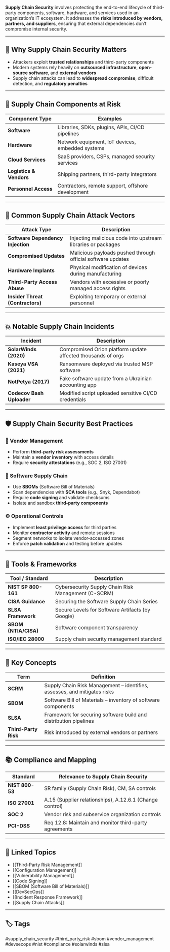 **Supply Chain Security** involves protecting the end-to-end lifecycle of third-party components, software, hardware, and services used in an organization’s IT ecosystem. It addresses the **risks introduced by vendors, partners, and suppliers**, ensuring that external dependencies don’t compromise internal security.

---

## 🎯 Why Supply Chain Security Matters

- Attackers exploit **trusted relationships** and third-party components
- Modern systems rely heavily on **outsourced infrastructure**, **open-source software**, and **external vendors**
- Supply chain attacks can lead to **widespread compromise**, difficult detection, and **regulatory penalties**

---

## 🧱 Supply Chain Components at Risk

| Component Type         | Examples                                              |
|------------------------|-------------------------------------------------------|
| **Software**           | Libraries, SDKs, plugins, APIs, CI/CD pipelines       |
| **Hardware**           | Network equipment, IoT devices, embedded systems      |
| **Cloud Services**     | SaaS providers, CSPs, managed security services       |
| **Logistics & Vendors**| Shipping partners, third-party integrators            |
| **Personnel Access**   | Contractors, remote support, offshore development     |

---

## 🚨 Common Supply Chain Attack Vectors

| Attack Type              | Description                                                       |
|--------------------------|-------------------------------------------------------------------|
| **Software Dependency Injection** | Injecting malicious code into upstream libraries or packages |
| **Compromised Updates** | Malicious payloads pushed through official software updates       |
| **Hardware Implants**   | Physical modification of devices during manufacturing             |
| **Third-Party Access Abuse** | Vendors with excessive or poorly managed access rights         |
| **Insider Threat (Contractors)** | Exploiting temporary or external personnel                    |

---

## 💥 Notable Supply Chain Incidents

| Incident       | Description                                                  |
|----------------|--------------------------------------------------------------|
| **SolarWinds (2020)** | Compromised Orion platform update affected thousands of orgs |
| **Kaseya VSA (2021)** | Ransomware deployed via trusted MSP software            |
| **NotPetya (2017)**   | Fake software update from a Ukrainian accounting app    |
| **Codecov Bash Uploader** | Modified script uploaded sensitive CI/CD credentials |

---

## 🛡️ Supply Chain Security Best Practices

### 🔐 Vendor Management

- Perform **third-party risk assessments**
- Maintain a **vendor inventory** with access details
- Require **security attestations** (e.g., SOC 2, ISO 27001)

### 🧪 Software Supply Chain

- Use **SBOMs** (Software Bill of Materials)
- Scan dependencies with **SCA tools** (e.g., Snyk, Dependabot)
- Require **code signing** and validate checksums
- Isolate and sandbox **third-party components**

### ⚙️ Operational Controls

- Implement **least privilege access** for third parties
- Monitor **contractor activity** and remote sessions
- Segment networks to isolate vendor-accessed zones
- Enforce **patch validation** and testing before updates

---

## 🧰 Tools & Frameworks

| Tool / Standard     | Description                                          |
|---------------------|------------------------------------------------------|
| **NIST SP 800-161** | Cybersecurity Supply Chain Risk Management (C-SCRM) |
| **CISA Guidance**   | Securing the Software Supply Chain Series           |
| **SLSA Framework**  | Secure Levels for Software Artifacts (by Google)    |
| **SBOM (NTIA/CISA)**| Software component transparency                     |
| **ISO/IEC 28000**   | Supply chain security management standard           |

---

## 🏁 Key Concepts

| Term      | Definition                                                                 |
|-----------|----------------------------------------------------------------------------|
| **SCRM**  | Supply Chain Risk Management – identifies, assesses, and mitigates risks  |
| **SBOM**  | Software Bill of Materials – inventory of software components             |
| **SLSA**  | Framework for securing software build and distribution pipelines          |
| **Third-Party Risk** | Risk introduced by external vendors or partners                |

---

## 📚 Compliance and Mapping

| Standard        | Relevance to Supply Chain Security                 |
|-----------------|----------------------------------------------------|
| **NIST 800-53** | SR family (Supply Chain Risk), CM, SA controls     |
| **ISO 27001**   | A.15 (Supplier relationships), A.12.6.1 (Change control) |
| **SOC 2**       | Vendor risk and subservice organization controls   |
| **PCI-DSS**     | Req 12.8: Maintain and monitor third-party agreements |

---

## 🔗 Linked Topics

- [[Third-Party Risk Management]]
- [[Configuration Management]]
- [[Vulnerability Management]]
- [[Code Signing]]
- [[SBOM (Software Bill of Materials)]]
- [[DevSecOps]]
- [[Incident Response Framework]]
- [[Supply Chain Attacks]]

---

## 🏷 Tags

#supply_chain_security #third_party_risk #sbom #vendor_management #devsecops #nist #compliance #solarwinds #slsa
